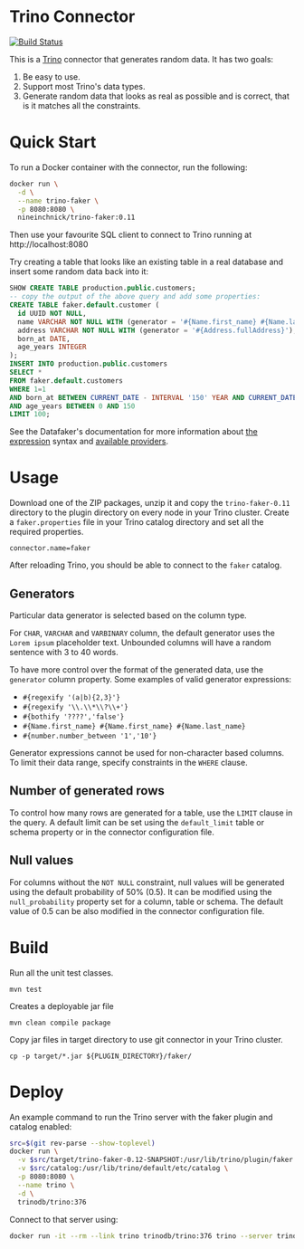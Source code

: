 Trino Connector
===============

[![Build Status](https://github.com/nineinchnick/trino-faker/actions/workflows/release.yaml/badge.svg)](https://github.com/nineinchnick/trino-faker/actions/workflows/release.yaml)

This is a [Trino](http://trino.io/) connector that generates random data. It has two goals:
1. Be easy to use.
2. Support most Trino's data types.
3. Generate random data that looks as real as possible and is correct, that is it matches all the constraints.

# Quick Start

To run a Docker container with the connector, run the following:
```bash
docker run \
  -d \
  --name trino-faker \
  -p 8080:8080 \
  nineinchnick/trino-faker:0.11
```

Then use your favourite SQL client to connect to Trino running at http://localhost:8080

Try creating a table that looks like an existing table in a real database and insert some random data back into it:
```sql
SHOW CREATE TABLE production.public.customers;
-- copy the output of the above query and add some properties:
CREATE TABLE faker.default.customer (
  id UUID NOT NULL,
  name VARCHAR NOT NULL WITH (generator = '#{Name.first_name} #{Name.last_name}'), 
  address VARCHAR NOT NULL WITH (generator = '#{Address.fullAddress}'),
  born_at DATE,
  age_years INTEGER
);
INSERT INTO production.public.customers
SELECT *
FROM faker.default.customers
WHERE 1=1
AND born_at BETWEEN CURRENT_DATE - INTERVAL '150' YEAR AND CURRENT_DATE
AND age_years BETWEEN 0 AND 150
LIMIT 100;
```

See the Datafaker's documentation for more information about
[the expression](https://www.datafaker.net/documentation/expressions/) syntax
and [available providers](https://www.datafaker.net/documentation/providers/).

# Usage

Download one of the ZIP packages, unzip it and copy the `trino-faker-0.11` directory to the plugin directory on every node in your Trino cluster.
Create a `faker.properties` file in your Trino catalog directory and set all the required properties.

```
connector.name=faker
```

After reloading Trino, you should be able to connect to the `faker` catalog.

## Generators

Particular data generator is selected based on the column type.

For `CHAR`, `VARCHAR` and `VARBINARY` column, the default generator uses the `Lorem ipsum` placeholder text.
Unbounded columns will have a random sentence with 3 to 40 words.

To have more control over the format of the generated data, use the `generator` column property. Some examples of valid generator expressions:
* `#{regexify '(a|b){2,3}'}`
* `#{regexify '\\.\\*\\?\\+'}`
* `#{bothify '????','false'}`
* `#{Name.first_name} #{Name.first_name} #{Name.last_name}`
* `#{number.number_between '1','10'}`

Generator expressions cannot be used for non-character based columns. To limit their data range, specify constraints in the `WHERE` clause.

## Number of generated rows

To control how many rows are generated for a table, use the `LIMIT` clause in the query.
A default limit can be set using the `default_limit` table or schema property or in the connector configuration file.

## Null values

For columns without the `NOT NULL` constraint, null values will be generated using the default probability of 50% (0.5).
It can be modified using the `null_probability` property set for a column, table or schema.
The default value of 0.5 can be also modified in the connector configuration file.

# Build

Run all the unit test classes.
```
mvn test
```

Creates a deployable jar file
```
mvn clean compile package
```

Copy jar files in target directory to use git connector in your Trino cluster.
```
cp -p target/*.jar ${PLUGIN_DIRECTORY}/faker/
```

# Deploy

An example command to run the Trino server with the faker plugin and catalog enabled:

```bash
src=$(git rev-parse --show-toplevel)
docker run \
  -v $src/target/trino-faker-0.12-SNAPSHOT:/usr/lib/trino/plugin/faker \
  -v $src/catalog:/usr/lib/trino/default/etc/catalog \
  -p 8080:8080 \
  --name trino \
  -d \
  trinodb/trino:376
```

Connect to that server using:
```bash
docker run -it --rm --link trino trinodb/trino:376 trino --server trino:8080 --catalog faker --schema default
```
